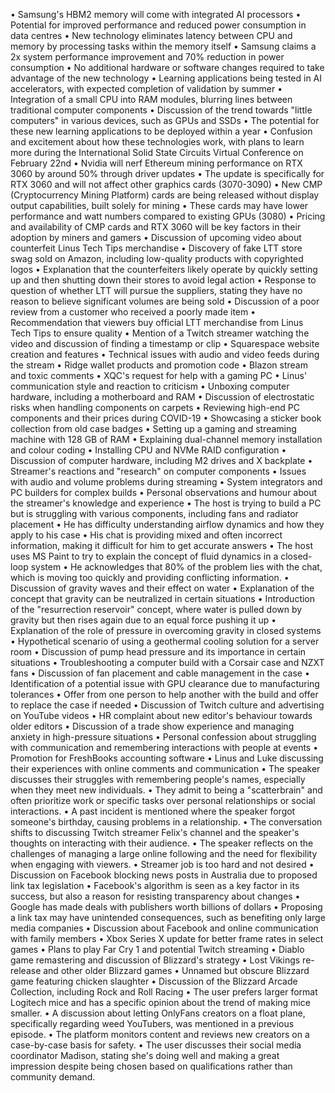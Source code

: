 • Samsung's HBM2 memory will come with integrated AI processors
• Potential for improved performance and reduced power consumption in data centres
• New technology eliminates latency between CPU and memory by processing tasks within the memory itself
• Samsung claims a 2x system performance improvement and 70% reduction in power consumption
• No additional hardware or software changes required to take advantage of the new technology
• Learning applications being tested in AI accelerators, with expected completion of validation by summer
• Integration of a small CPU into RAM modules, blurring lines between traditional computer components
• Discussion of the trend towards "little computers" in various devices, such as GPUs and SSDs
• The potential for these new learning applications to be deployed within a year
• Confusion and excitement about how these technologies work, with plans to learn more during the International Solid State Circuits Virtual Conference on February 22nd
• Nvidia will nerf Ethereum mining performance on RTX 3060 by around 50% through driver updates
• The update is specifically for RTX 3060 and will not affect other graphics cards (3070-3090)
• New CMP (Cryptocurrency Mining Platform) cards are being released without display output capabilities, built solely for mining
• These cards may have lower performance and watt numbers compared to existing GPUs (3080)
• Pricing and availability of CMP cards and RTX 3060 will be key factors in their adoption by miners and gamers
• Discussion of upcoming video about counterfeit Linus Tech Tips merchandise
• Discovery of fake LTT store swag sold on Amazon, including low-quality products with copyrighted logos
• Explanation that the counterfeiters likely operate by quickly setting up and then shutting down their stores to avoid legal action
• Response to question of whether LTT will pursue the suppliers, stating they have no reason to believe significant volumes are being sold
• Discussion of a poor review from a customer who received a poorly made item
• Recommendation that viewers buy official LTT merchandise from Linus Tech Tips to ensure quality
• Mention of a Twitch streamer watching the video and discussion of finding a timestamp or clip
• Squarespace website creation and features
• Technical issues with audio and video feeds during the stream
• Ridge wallet products and promotion code
• Blazon stream and toxic comments
• XQC's request for help with a gaming PC
• Linus' communication style and reaction to criticism
• Unboxing computer hardware, including a motherboard and RAM
• Discussion of electrostatic risks when handling components on carpets
• Reviewing high-end PC components and their prices during COVID-19
• Showcasing a sticker book collection from old case badges
• Setting up a gaming and streaming machine with 128 GB of RAM
• Explaining dual-channel memory installation and colour coding
• Installing CPU and NVMe RAID configuration
• Discussion of computer hardware, including M2 drives and X backplate
• Streamer's reactions and "research" on computer components
• Issues with audio and volume problems during streaming
• System integrators and PC builders for complex builds
• Personal observations and humour about the streamer's knowledge and experience
• The host is trying to build a PC but is struggling with various components, including fans and radiator placement
• He has difficulty understanding airflow dynamics and how they apply to his case
• His chat is providing mixed and often incorrect information, making it difficult for him to get accurate answers
• The host uses MS Paint to try to explain the concept of fluid dynamics in a closed-loop system
• He acknowledges that 80% of the problem lies with the chat, which is moving too quickly and providing conflicting information.
• Discussion of gravity waves and their effect on water
• Explanation of the concept that gravity can be neutralized in certain situations
• Introduction of the "resurrection reservoir" concept, where water is pulled down by gravity but then rises again due to an equal force pushing it up
• Explanation of the role of pressure in overcoming gravity in closed systems
• Hypothetical scenario of using a geothermal cooling solution for a server room
• Discussion of pump head pressure and its importance in certain situations
• Troubleshooting a computer build with a Corsair case and NZXT fans
• Discussion of fan placement and cable management in the case
• Identification of a potential issue with GPU clearance due to manufacturing tolerances
• Offer from one person to help another with the build and offer to replace the case if needed
• Discussion of Twitch culture and advertising on YouTube videos
• HR complaint about new editor's behaviour towards older editors
• Discussion of a trade show experience and managing anxiety in high-pressure situations
• Personal confession about struggling with communication and remembering interactions with people at events
• Promotion for FreshBooks accounting software
• Linus and Luke discussing their experiences with online comments and communication
• The speaker discusses their struggles with remembering people's names, especially when they meet new individuals.
• They admit to being a "scatterbrain" and often prioritize work or specific tasks over personal relationships or social interactions.
• A past incident is mentioned where the speaker forgot someone's birthday, causing problems in a relationship.
• The conversation shifts to discussing Twitch streamer Felix's channel and the speaker's thoughts on interacting with their audience.
• The speaker reflects on the challenges of managing a large online following and the need for flexibility when engaging with viewers.
• Streamer job is too hard and not desired
• Discussion on Facebook blocking news posts in Australia due to proposed link tax legislation
• Facebook's algorithm is seen as a key factor in its success, but also a reason for resisting transparency about changes
• Google has made deals with publishers worth billions of dollars
• Proposing a link tax may have unintended consequences, such as benefiting only large media companies
• Discussion about Facebook and online communication with family members
• Xbox Series X update for better frame rates in select games
• Plans to play Far Cry 1 and potential Twitch streaming
• Diablo game remastering and discussion of Blizzard's strategy
• Lost Vikings re-release and other older Blizzard games
• Unnamed but obscure Blizzard game featuring chicken slaughter
• Discussion of the Blizzard Arcade Collection, including Rock and Roll Racing
• The user prefers larger format Logitech mice and has a specific opinion about the trend of making mice smaller.
• A discussion about letting OnlyFans creators on a float plane, specifically regarding weed YouTubers, was mentioned in a previous episode.
• The platform monitors content and reviews new creators on a case-by-case basis for safety.
• The user discusses their social media coordinator Madison, stating she's doing well and making a great impression despite being chosen based on qualifications rather than community demand.